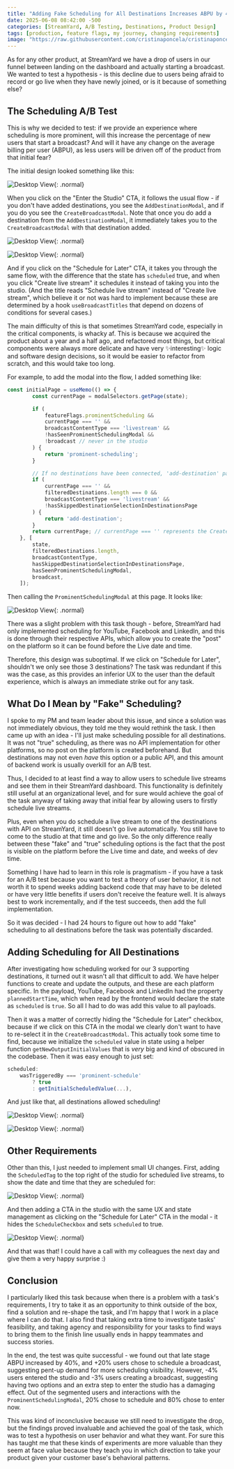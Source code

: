 ```yaml
---
title: "Adding Fake Scheduling for All Destinations Increases ABPU by 40%"
date: 2025-06-08 08:42:00 -500
categories: [StreamYard, A/B Testing, Destinations, Product Design]
tags: [production, feature flags, my journey, changing requirements]
image: "https://raw.githubusercontent.com/cristinaponcela/cristinaponcela.github.io/refs/heads/main/assets/img/StreamYard/FakeScheduling/scheduling.png"
---
```


As for any other product, at StreamYard we have a drop of users in our funnel between landing on the dashboard and actually starting a broadcast. We wanted to test a hypothesis - is this decline due to users being afraid to record or go live when they have newly joined, or is it because of something else?

## The Scheduling A/B Test

This is why we decided to test: if we provide an experience where scheduling is more prominent, will this increase the percentage of new users that start a broadcast? And will it have any change on the average billing per user (ABPU), as less users will be driven off of the product from that initial fear?

The initial design looked something like this:

![Desktop View](/assets/img/StreamYard/FakeScheduling/prominent-scheduling-modal.png){: .normal}

When you click on the "Enter the Studio" CTA, it follows the usual flow - if you don't have added destinations, you see the `AddDestinationModal`, and if you do you see the `CreateBroadcastModal`. Note that once you do add a destination from the `AddDestinationModal`, it immediately takes you to the `CreateBroadcastModal` with that destination added.

![Desktop View](/assets/img/StreamYard/FakeScheduling/AddDestinationModal.png){: .normal}

![Desktop View](/assets/img/StreamYard/FakeScheduling/CreateBroadcastModal.png){: .normal}


And if you click on the "Schedule for Later" CTA, it takes you through the same flow, with the difference that the state has `scheduled` true, and when you click "Create live stream" it schedules it instead of taking you into the studio. (And the title reads "Schedule live stream" instead of "Create live stream", which believe it or not was hard to implement because these are determined by a hook `useBroadcastTitles` that depend on dozens of conditions for several cases.)

The main difficulty of this is that sometimes StreamYard code, especially in the critical components, is whacky af. This is because we acquired the product about a year and a half ago, and refactored most things, but critical components were always more delicate and have very ✨interesting✨ logic and software design decisions, so it would be easier to refactor from scratch, and this would take too long.

For example, to add the modal into the flow, I added something like:

```typescript
const initialPage = useMemo(() => {
		const currentPage = modalSelectors.getPage(state);

		if (
			featureFlags.prominentScheduling &&
			currentPage === '' &&
			broadcastContentType === 'livestream' &&
			!hasSeenProminentSchedulingModal &&
			!broadcast // never in the studio
		) {
			return 'prominent-scheduling';
		}

		// If no destinations have been connected, 'add-destination' page is shown
		if (
			currentPage === '' &&
			filteredDestinations.length === 0 &&
			broadcastContentType === 'livestream' &&
			!hasSkippedDestinationSelectionInDestinationsPage
		) {
			return 'add-destination';
		}
		return currentPage; // currentPage === '' represents the CreateBroadcastModal, and it is the default
	}, [
		state,
		filteredDestinations.length,
		broadcastContentType,
		hasSkippedDestinationSelectionInDestinationsPage,
		hasSeenProminentSchedulingModal,
		broadcast,
	]);
```

Then calling the `ProminentSchedulingModal` at this page. It looks like:


![Desktop View](/assets/img/StreamYard/FakeScheduling/scheduled-broadcast.png){: .normal}


There was a slight problem with this task though - before, StreamYard had only implemented scheduling for YouTube, Facebook and LinkedIn, and this is done through their respective APIs, which allow you to create the "post" on the platform so it can be found before the Live date and time.

Therefore, this design was suboptimal. If we click on "Schedule for Later", shouldn't we only see those 3 destinations? The task was redundant if this was the case, as this provides an inferior UX to the user than the default experience, which is always an immediate strike out for any task.


## What Do I Mean by "Fake" Scheduling?

I spoke to my PM and team leader about this issue, and since a solution was not immediately obvious, they told me they would rethink the task. I then came up with an idea - I'll just make scheduling possible for all destinations. It was not "true" scheduling, as there was no API implementation for other platforms, so no post on the platform is created beforehand. But destinations may not even _have_ this option or a public API, and this amount of backend work is usually overkill for an A/B test. 

Thus, I decided to at least find a way to allow users to schedule live streams and see them in their StreamYard dashboard. This functionality is definitely still useful at an organizational level, and for sure would achieve the goal of the task anyway of taking away that initial fear by allowing users to firstly schedule live streams.

Plus, even when you do schedule a live stream to one of the destinations with API on StreamYard, it still doesn't go live automatically. You still have to come to the studio at that time and go live. So the only difference really between these "fake" and "true" scheduling options is the fact that the post is visible on the platform before the Live time and date, and weeks of dev time.

Something I have had to learn in this role is pragmatism - if you have a task for an A/B test because you want to test a theory of user behavior, it is not worth it to spend weeks adding backend code that may have to be deleted or have very little benefits if users don't receive the feature well. It is always best to work incrementally, and if the test succeeds, then add the full implementation.

So it was decided - I had 24 hours to figure out how to add "fake" scheduling to all destinations before the task was potentially discarded.



## Adding Scheduling for All Destinations

After investigating how scheduling worked for our 3 supporting destinations, it turned out it wasn't all that difficult to add. We have helper functions to create and update the outputs, and these are each platform specific. In the payload, YouTube, Facebook and LinkedIn had the property `plannedStartTime`, which when read by the frontend would declare the state as `scheduled` is `true`. So all I had to do was add this value to all payloads.

Then it was a matter of correctly hiding the "Schedule for Later" checkbox, because if we click on this CTA in the modal we clearly don't want to have to re-select it in the `CreateBroadcastModal`. This actually took some time to find, because we initialize the `scheduled` value in state using a helper function `getNewOutputInitialValues` that is _very_ big and kind of obscured in the codebase. Then it was easy enough to just set:

```typescript
scheduled:
    wasTriggeredBy === 'prominent-schedule'
        ? true
        : getInitialScheduledValue(...),
```

And just like that, all destinations allowed scheduling!

![Desktop View](/assets/img/StreamYard/FakeScheduling/all-destination-scheduling.png){: .normal}

![Desktop View](/assets/img/StreamYard/FakeScheduling/all-destinations-scheduled.png){: .normal}

## Other Requirements

Other than this, I just needed to implement small UI changes. First, adding the `ScheduledTag` to the top right of the studio for scheduled live streams, to show the date and time that they are scheduled for:

![Desktop View](/assets/img/StreamYard/FakeScheduling/scheduled-studio-tag.png){: .normal}


And then adding a CTA in the studio with the same UX and state management as clicking on the "Schedule for Later" CTA in the modal - it hides the `ScheduleCheckbox` and sets `scheduled` to true.

![Desktop View](/assets/img/StreamYard/FakeScheduling/schedule-studio-cta.png){: .normal}


And that was that! I could have a call with my colleagues the next day and give them a very happy surprise :)


## Conclusion

I particularly liked this task because when there is a problem with a task's requirements, I try to take it as an opportunity to think outside of the box, find a solution and re-shape the task, and I'm happy that I work in a place where I can do that. I also find that taking extra time to investigate tasks' feasibility, and taking agency and responsibility for your tasks to find ways to bring them to the finish line usually ends in happy teammates and success stories.

In the end, the test was quite successful - we found out that late stage ABPU increased by 40%, and +20% users chose to schedule a broadcast, suggesting pent-up demand for more scheduling visibility. However, -4% users entered the studio and -3% users creating a broadcast, suggesting having two options and an extra step to enter the studio has a damaging effect. Out of the segmented users and interactions with the `ProminentSchedulingModal`, 20% chose to schedule and 80% chose to enter now.

This was kind of inconclusive because we still need to investigate the drop, but the findings proved invaluable and achieved the goal of the task, which was to test a hypothesis on user behavior and what they want. For sure this has taught me that these kinds of experiments are more valuable than they seem at face value because they teach you in which direction to take your product given your customer base's behavioral patterns.